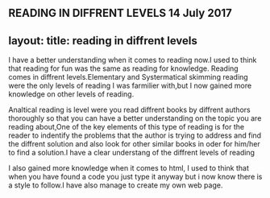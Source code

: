﻿READING IN DIFFRENT LEVELS
14 July 2017
---
layout: 
title: reading in diffrent levels
---

I have a better understanding when it comes to reading now.I used to think that reading for fun was the same as reading for knowledge.
Reading comes in diffrent levels.Elementary and Systermatical skimming reading were the only levels of reading I was farmilier with,but I now gained more knowledge on other levels of reading.

Analtical reading is level were you read diffrent books by diffrent authors thoroughly so that you can have a better understanding on the topic you are reading about,One of the key elements of this type of reading is for the reader to indentify the problems that the author is trying to address and find the diffrent solution and also look for other similar books in oder for him/her to find a solution.I have a clear understang of the diffrent levels of reading

I also gained more knowledge when it comes to html, I used to think that when you have found a code you just type it anyway but i now know there is a style to follow.I have also manage to create my own web page.  
